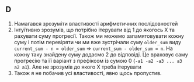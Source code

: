 ## D
1. Намагався зрозуміти властивості арифметичних послідовностей
2. Інтуїтивно зрозумів, що потрібно ітерувати від 1 до якогось X та рахувати суму прогресії. Також ми можемо запамятовувати кожну суму і потім перевіряти чи ми вже зустрічали суму `older_sum` виду `current_sum - n = older_sum` => `current_sum - older_sum = n`. На кожну таку знайдену суму додаємо 2 до відповіді. Це враховує саму прогресію та її варіант з префіксом із сумою 0 (`-a1 -a2 -a3 ... a3 a2 a1`). Але не зрозумів до якого X треба ітерувати
3. Також я не побачив усі властивості, явно щось пропустив.
